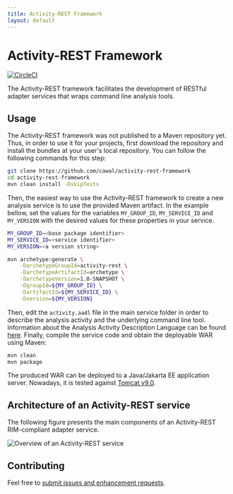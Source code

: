 ```yaml
---
title: Activity-REST Framework
layout: default
---
```

# Activity-REST Framework

[![CircleCI](https://circleci.com/gh/cawal/activity-rest-framework.svg?style=svg&circle-token=7821e416a427c1defc5d6a76601f4bf555123888)](https://circleci.com/gh/cawal/activity-rest-framework)

The Activity-REST framework facilitates the development of RESTful adapter services that wraps command line analysis tools.


## Usage

The Activity-REST framework was not published to a Maven repository yet.
Thus, in order to use it for your projects, first download the repository and install the bundles at your user's local repository.
You can follow the following commands for this step:

```bash
git clone https://github.com/cawal/activity-rest-framework
cd activity-rest-framework
mvn clean install -DskipTests
```

Then, the easiest way to use the Activity-REST framework to create a new analysis service is to use the provided Maven artifact.
In the example bellow, set the values for the variables `MY_GROUP_ID`, `MY_SERVICE_ID` and `MY_VERSION` with the desired values for these properties in your service. 


```bash
MY_GROUP_ID=<base package identifier>
MY_SERVICE_ID=<service identifier>
MY_VERSION=<a version string>

mvn archetype:generate \
	-DarchetypeGroupId=activity-rest \
	-DarchetypeArtifactId=archetype \
	-DarchetypeVersion=1.0-SNAPSHOT \
	-DgroupId=${MY_GROUP_ID} \
	-DartifactId=${MY_SERVICE_ID} \
	-Dversion=${MY_VERSION}
```

Then, edit the `activity.aadl` file in the main service folder in order to describe the analysis activity and the underlying command line tool.
Information about the Analysis Activity Description Language can be found [here](https://cawal.github.io/activity-rest-framework/aadl).
Finally, compile the service code and obtain the  deployable WAR using Maven:

```bash
mvn clean
mvn package
```

The produced WAR can be deployed to a Java/Jakarta EE application server.
Nowadays, it is tested against [Tomcat v9.0](http://tomcat.apache.org/tomcat-9.0-doc/index.html).


## Architecture of an Activity-REST service

The following figure presents the main components of an Activity-REST RIM-compliant adapter service.


![Overview of an Activity-REST service](./activityrest/img/components-c4.png)

## Contributing

Feel free to [submit issues and enhancement requests](https://github.com/cawal/activity-rest-framework/issues).
